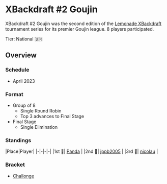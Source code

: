 # XBackdraft #2 Goujin

XBackdraft #2 Goujin was the second edition of the [Lemonade XBackdraft](bdmain.md) tournament series for its premier Goujin league.
8 players participated.

Tier: National :brazil:

## Overview

### Schedule
- April 2023

### Format
- Group of 8
    - Single Round Robin 
    - Top 3 advances to Final Stage
- Final Stage
    - Single Elimination

### Standings

|Place|Player|
|-|-|-|-|
|1st :1st_place_medal:| [Panda](../../players/brazilian/panda.md) |
|2nd :2nd_place_medal:| [jppb2005](../../players/brazilian/jppb2005.md) |
|3rd :3rd_place_medal:| [nicolau](../../players/brazilian/nicolau.md) |

### Bracket
- [Challonge](https://challonge.com/xbackdraft2goujin)